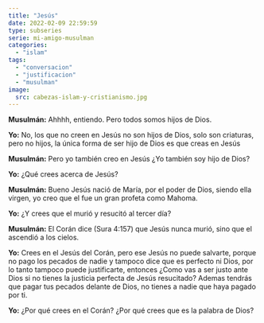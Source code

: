 ```yaml
---
title: "Jesús"
date: 2022-02-09 22:59:59
type: subseries
serie: mi-amigo-musulman
categories:
  - "islam"
tags:
  - "conversacion"
  - "justificacion"
  - "musulman"
image:
  src: cabezas-islam-y-cristianismo.jpg
---
```


**Musulmán:** Ahhhh, entiendo. Pero todos somos hijos de Dios.

**Yo:** No, los que no creen en Jesús no son hijos de Dios, solo son criaturas, pero no hijos, la única forma de ser hijo de Dios es que creas en Jesús

**Musulmán:** Pero yo también creo en Jesús ¿Yo también soy hijo de Dios?

**Yo:** ¿Qué crees acerca de Jesús?

**Musulmán:** Bueno Jesús nació de María, por el poder de Dios, siendo ella virgen, yo creo que el fue un gran profeta como Mahoma.

**Yo:** ¿Y crees que el murió y resucitó al tercer día?

**Musulmán:** El Corán dice (Sura 4:157) que Jesús nunca murió, sino que el ascendió a los cielos.

**Yo:** Crees en el Jesús del Corán, pero ese Jesús no puede salvarte, porque no pago los pecados de nadie y tampoco dice que es perfecto ni Dios, por lo tanto tampoco puede justificarte, entonces ¿Como vas a ser justo ante Dios si no tienes la justicia perfecta de Jesús resucitado? Ademas tendrás que pagar tus pecados delante de Dios, no tienes a nadie que haya pagado por ti.

**Yo:** ¿Por qué crees en el Corán? ¿Por qué crees que es la palabra de Dios?
